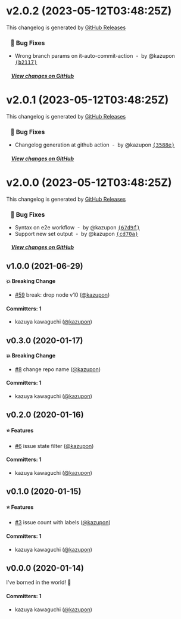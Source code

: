 # v2.0.2 (2023-05-12T03:48:25Z)

This changelog is generated by [GitHub Releases](https://github.com/kazupon/issue-count-action/releases/tag/v2.0.2)

### &nbsp;&nbsp;&nbsp;🐞 Bug Fixes

- Wrong branch params on it-auto-commit-action &nbsp;-&nbsp; by @kazupon [<samp>(b2117)</samp>](https://github.com/kazupon/issue-count-action/commit/b21171d)

##### &nbsp;&nbsp;&nbsp;&nbsp;[View changes on GitHub](https://github.com/kazupon/issue-count-action/compare/v2.0.1...v2.0.2)


# v2.0.1 (2023-05-12T03:48:25Z)

This changelog is generated by [GitHub Releases](https://github.com/kazupon/issue-count-action/releases/tag/v2.0.1)

### &nbsp;&nbsp;&nbsp;🐞 Bug Fixes

- Changelog generation at github action &nbsp;-&nbsp; by @kazupon [<samp>(3588e)</samp>](https://github.com/kazupon/issue-count-action/commit/3588e4d)

##### &nbsp;&nbsp;&nbsp;&nbsp;[View changes on GitHub](https://github.com/kazupon/issue-count-action/compare/v2.0.0...v2.0.1)


# v2.0.0 (2023-05-12T03:48:25Z)

This changelog is generated by [GitHub Releases](https://github.com/kazupon/issue-count-action/releases/tag/v2.0.0)


### &nbsp;&nbsp;&nbsp;🐞 Bug Fixes

- Syntax on e2e workflow &nbsp;-&nbsp; by @kazupon [<samp>(67d9f)</samp>](https://github.com/kazupon/issue-count-action/commit/67d9fb8)
- Support new set output &nbsp;-&nbsp; by @kazupon [<samp>(cd70a)</samp>](https://github.com/kazupon/issue-count-action/commit/cd70a37)

##### &nbsp;&nbsp;&nbsp;&nbsp;[View changes on GitHub](https://github.com/kazupon/issue-count-action/compare/v1.0.0...v2.0.0)

## v1.0.0 (2021-06-29)

#### :boom: Breaking Change
* [#59](https://github.com/kazupon/issue-count-action/pull/59) break: drop node v10 ([@kazupon](https://github.com/kazupon))

#### Committers: 1
- kazuya kawaguchi ([@kazupon](https://github.com/kazupon))


## v0.3.0 (2020-01-17)

#### :boom: Breaking Change
* [#8](https://github.com/kazupon/issue-count-action/pull/8) change repo name ([@kazupon](https://github.com/kazupon))

#### Committers: 1
- kazuya kawaguchi ([@kazupon](https://github.com/kazupon))


## v0.2.0 (2020-01-16)

#### :star: Features
* [#6](https://github.com/kazupon/issue-count/pull/6) issue state filter ([@kazupon](https://github.com/kazupon))

#### Committers: 1
- kazuya kawaguchi ([@kazupon](https://github.com/kazupon))


## v0.1.0 (2020-01-15)

#### :star: Features
* [#3](https://github.com/kazupon/issue-count/pull/3) issue count with labels ([@kazupon](https://github.com/kazupon))

#### Committers: 1
- kazuya kawaguchi ([@kazupon](https://github.com/kazupon))

## v0.0.0 (2020-01-14)

I've borned in the world! :tada:

#### Committers: 1
- kazuya kawaguchi ([@kazupon](https://github.com/kazupon))
